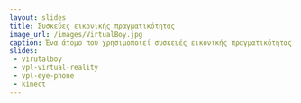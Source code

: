 ```yaml
---
layout: slides
title: Συσκεύες εικονικής πραγματικότητας
image_url: /images/VirtualBoy.jpg
caption: Ένα άτομο που χρησιμοποιεί συσκευές εικονικής πραγματικότητας έχει την δυνατότητα να περιηγηθεί σε έναν τεχνητό κόσμο, να κινηθεί γύρω του και να αλληλεπιδράσει με άλλους χρήστες ή αντικείμενα.
slides:
 - virutalboy
 - vpl-virtual-reality
 - vpl-eye-phone
 - kinect
---
```


